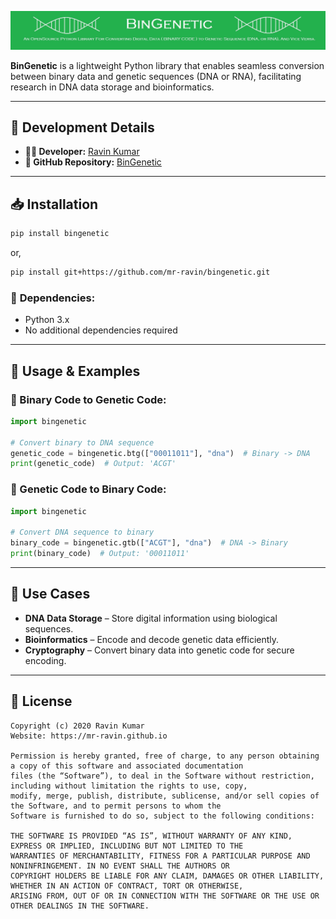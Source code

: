 ![BinGenetic](BinGenetic_2.jpg?raw=true)

**BinGenetic** is a lightweight Python library that enables seamless conversion between binary data and genetic sequences (DNA or RNA), facilitating research in DNA data storage and bioinformatics.

---
## 🔧 **Development Details**
- **👨‍💻 Developer:** [Ravin Kumar](https://mr-ravin.github.io)  
- **📂 GitHub Repository:** [BinGenetic](https://github.com/mr-ravin/bingenetic)

---
## 📥 **Installation**
```sh
pip install bingenetic
```
or,
```sh
pip install git+https://github.com/mr-ravin/bingenetic.git
```

### 📌 **Dependencies:**
- Python 3.x
- No additional dependencies required

---
## 🚀 **Usage & Examples**

### 🔹 Binary Code to Genetic Code:
```python
import bingenetic

# Convert binary to DNA sequence
genetic_code = bingenetic.btg(["00011011"], "dna")  # Binary -> DNA
print(genetic_code)  # Output: 'ACGT'
```

### 🔹 Genetic Code to Binary Code:
```python
import bingenetic

# Convert DNA sequence to binary
binary_code = bingenetic.gtb(["ACGT"], "dna")  # DNA -> Binary
print(binary_code)  # Output: '00011011'
```

---
## 📌 **Use Cases**
- **DNA Data Storage** – Store digital information using biological sequences.
- **Bioinformatics** – Encode and decode genetic data efficiently.
- **Cryptography** – Convert binary data into genetic code for secure encoding.

---
## 📜 **License**
```
Copyright (c) 2020 Ravin Kumar
Website: https://mr-ravin.github.io

Permission is hereby granted, free of charge, to any person obtaining a copy of this software and associated documentation 
files (the “Software”), to deal in the Software without restriction, including without limitation the rights to use, copy, 
modify, merge, publish, distribute, sublicense, and/or sell copies of the Software, and to permit persons to whom the 
Software is furnished to do so, subject to the following conditions:

THE SOFTWARE IS PROVIDED “AS IS”, WITHOUT WARRANTY OF ANY KIND, EXPRESS OR IMPLIED, INCLUDING BUT NOT LIMITED TO THE 
WARRANTIES OF MERCHANTABILITY, FITNESS FOR A PARTICULAR PURPOSE AND NONINFRINGEMENT. IN NO EVENT SHALL THE AUTHORS OR 
COPYRIGHT HOLDERS BE LIABLE FOR ANY CLAIM, DAMAGES OR OTHER LIABILITY, WHETHER IN AN ACTION OF CONTRACT, TORT OR OTHERWISE, 
ARISING FROM, OUT OF OR IN CONNECTION WITH THE SOFTWARE OR THE USE OR OTHER DEALINGS IN THE SOFTWARE.
```


